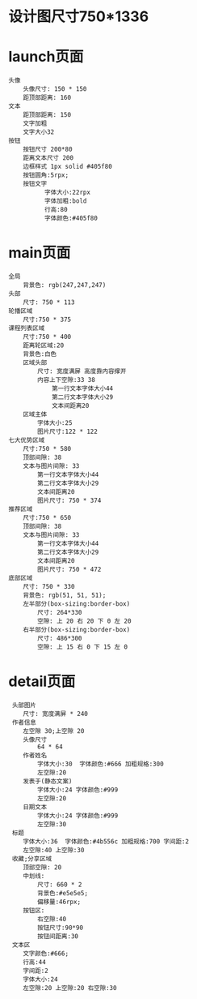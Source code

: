 # 设计图尺寸750*1336
# launch页面
    头像
        头像尺寸: 150 * 150
        距顶部距离: 160
    文本
        距顶部距离: 150
        文字加粗
        文字大小32
    按钮
        按钮尺寸 200*80
        距离文本尺寸 200
        边框样式 1px solid #405f80
        按钮圆角:5rpx;
        按钮文字
              字体大小:22rpx
              字体加粗:bold
              行高:80
              字体颜色:#405f80
           
# main页面
    全局
        背景色: rgb(247,247,247)
    头部
        尺寸: 750 * 113
    轮播区域
        尺寸:750 * 375
    课程列表区域
        尺寸:750 * 400
        距离轮区域:20
        背景色:白色
        区域头部
            尺寸: 宽度满屏 高度靠内容撑开 
            内容上下空隙:33 38
                第一行文本字体大小44
                第二行文本字体大小29
                文本间距离20
        区域主体
            字体大小:25
            图片尺寸:122 * 122        
    七大优势区域
        尺寸:750 * 580
        顶部间隙: 38
        文本与图片间隙: 33
            第一行文本字体大小44
            第二行文本字体大小29
            文本间距离20
            图片尺寸: 750 * 374
    推荐区域
        尺寸:750 * 650
        顶部间隙: 38
        文本与图片间隙: 33
            第一行文本字体大小44
            第二行文本字体大小29
            文本间距离20
            图片尺寸: 750 * 472
    底部区域
        尺寸: 750 * 330
        背景色: rgb(51, 51, 51); 
        左半部分(box-sizing:border-box)
            尺寸: 264*330
            空隙: 上 20 右 20 下 0 左 20
        右半部分(box-sizing:border-box)
            尺寸: 486*300
            空隙: 上 15 右 0 下 15 左 0
# detail页面
     头部图片
        尺寸: 宽度满屏 * 240
     作者信息
        左空隙 30;上空隙 20
        头像尺寸
            64 * 64
        作者姓名
            字体大小:30  字体颜色:#666 加粗规格:300
            左空隙:20
        发表于(静态文案)
            字体大小:24 字体颜色:#999 
            左空隙:20
        日期文本
            字体大小:24 字体颜色:#999 
            左空隙:30
     标题
        字体大小:36  字体颜色:#4b556c 加粗规格:700 字间距:2
        左空隙:40 上空隙:30
     收藏;分享区域
        顶部空隙: 20
        中划线:
            尺寸: 660 * 2
            背景色:#e5e5e5;
            偏移量:46rpx;
        按钮区:
            右空隙:40
            按钮尺寸:90*90
            按钮间距离:30
     文本区
        文字颜色:#666;
        行高:44
        字间距:2
        字体大小:24
        左空隙:20 上空隙:20 右空隙:30
